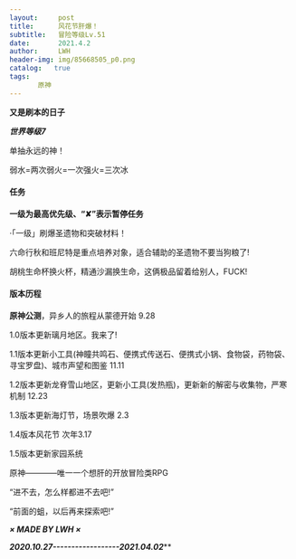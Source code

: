 ```yaml
---
layout:     post
title:      风花节肝爆！
subtitle:   冒险等级Lv.51
date:       2021.4.2
author:     LWH
header-img: img/85668505_p0.png
catalog:   true
tags:
       原神
---
```


**又是刷本的日子**

***世界等级7***

单抽永远的神！

弱水=两次弱火=一次强火=三次冰



#### 任务

**一级为最高优先级、“✘”表示暂停任务**

 ·「一级」刷爆圣遗物和突破材料！



六命行秋和班尼特是重点培养对象，适合辅助的圣遗物不要当狗粮了!

胡桃生命杯换火杯，精通沙漏换生命，这俩极品留着给别人，FUCK!



#### 版本历程

**原神公测**，异乡人的旅程从蒙德开始 9.28

1.0版本更新璃月地区。我来了! 

1.1版本更新小工具(神瞳共鸣石、便携式传送石、便携式小锅、食物袋，药物袋、寻宝罗盘)、城市声望和图鉴 11.11

1.2版本更新龙脊雪山地区，更新小工具(发热瓶)，更新新的解密与收集物，严寒机制 12.23

1.3版本更新海灯节，场景吹爆 2.3

1.4版本风花节 次年3.17

1.5版本更新家园系统

原神————唯一一个想肝的开放冒险类RPG

“进不去，怎么样都进不去吧!” 

“前面的蛆，以后再来探索吧!” 



***× MADE BY LWH ×***

***2020.10.27------------------2021.04.02*****